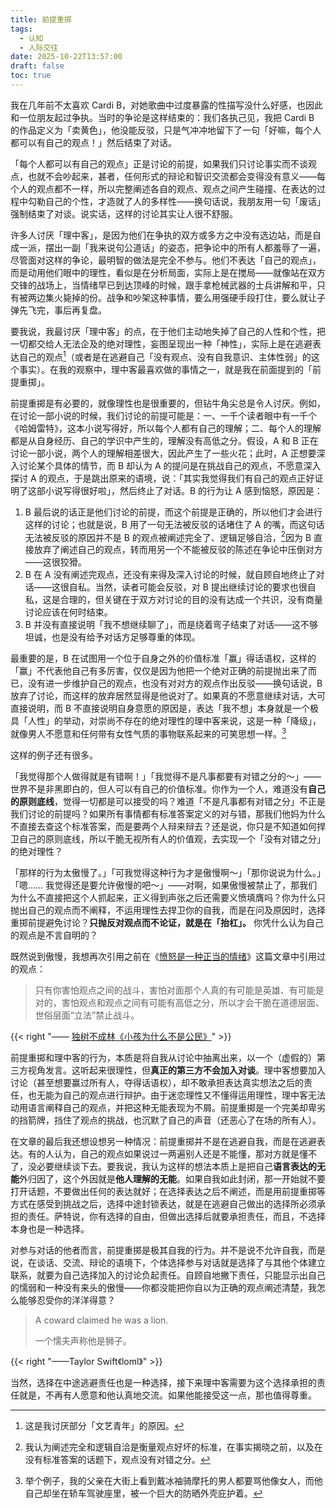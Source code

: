 ```yaml
---
title: 前提重掷
tags:
  - 认知
  - 人际交往
date: 2025-10-22T13:57:00
draft: false
toc: true
---
```


我在几年前不太喜欢 Cardi B，对她歌曲中过度暴露的性描写没什么好感，也因此和一位朋友起过争执。当时的争论是这样结束的：我们各执己见，我把 Cardi B 的作品定义为「卖黄色」，他没能反驳，只是气冲冲地留下了一句「好嘛，每个人都可以有自己的观点！」然后结束了对话。

「每个人都可以有自己的观点」正是讨论的前提，如果我们只讨论事实而不谈观点，也就不会吵起来，甚者，任何形式的辩论和智识交流都会变得没有意义——每个人的观点都不一样，所以完整阐述各自的观点、观点之间产生碰撞、在表达的过程中勾勒自己的个性，才造就了人的多样性——换句话说，我朋友用一句「废话」强制结束了对谈。说实话，这样的讨论其实让人很不舒服。<!--more-->

许多人讨厌「理中客」，是因为他们在争执的双方或多方之中没有选边站，而是自成一派，摆出一副「我来说句公道话」的姿态，把争论中的所有人都羞辱了一遍，尽管面对这样的争论，最明智的做法是完全不参与。他们不表达「自己的观点」，而是动用他们眼中的理性，看似是在分析局面，实际上是在搅局——就像站在双方交锋的战场上，当情绪早已到达顶峰的时候，跟手拿枪械武器的士兵讲解和平，只有被两边集火毙掉的份。战争和吵架这种事情，要么用强硬手段打住，要么就让子弹先飞完，事后再复盘。

要我说，我最讨厌「理中客」的点，在于他们主动地失掉了自己的人性和个性，把一切都交给人无法企及的绝对理性，妄图呈现出一种「神性」，实际上是在逃避表达自己的观点[^3]（或者是在逃避自己「没有观点、没有自我意识、主体性弱」的这个事实）。在我的观察中，理中客最喜欢做的事情之一，就是我在前面提到的「前提重掷」。

前提重掷是有必要的，就像理性也是很重要的，但钻牛角尖总是令人讨厌。例如，在讨论一部小说的时候，我们讨论的前提可能是：一、一千个读者眼中有一千个《哈姆雷特》，这本小说写得好，所以每个人都有自己的理解；二、每个人的理解都是从自身经历、自己的学识中产生的，理解没有高低之分。假设，A 和 B 正在讨论一部小说，两个人的理解相差很大，因此产生了一些火花；此时，A 正想要深入讨论某个具体的情节，而 B 却认为 A 的提问是在挑战自己的观点，不愿意深入探讨 A 的观点，于是跳出原来的语境，说：「其实我觉得我们有自己的观点正好证明了这部小说写得很好啦」，然后终止了对话。B 的行为让 A 感到恼怒，原因是：

1. B 最后说的话正是他们讨论的前提，而这个前提是正确的，所以他们才会进行这样的讨论；也就是说，B 用了一句无法被反驳的话堵住了 A 的嘴，而这句话无法被反驳的原因并不是 B 的观点被阐述完全了、逻辑足够自洽，[^1]因为 B 直接放弃了阐述自己的观点，转而用另一个不能被反驳的陈述在争论中压倒对方——这很狡猾。
2. B 在 A 没有阐述完观点，还没有来得及深入讨论的时候，就自顾自地终止了对话——这很自私。当然，读者可能会反驳，对 B 提出继续讨论的要求也很自私，这是合理的，但关键在于双方对讨论的目的没有达成一个共识，没有商量讨论应该在何时结束。
3. B 并没有直接说明「我不想继续聊了」，而是绕着弯子结束了对话——这不够坦诚，也是没有给予对话方足够尊重的体现。

最重要的是，B 在试图用一个位于自身之外的价值标准「赢」得话语权，这样的「赢」不代表他自己有多厉害，仅仅是因为他把一个绝对正确的前提抛出来了而已，没有进一步维护自己的观点，也没有对对方的观点作出反驳——换句话说，B 放弃了讨论，而这样的放弃居然显得是他说对了。如果真的不愿意继续对话，大可直接说明，而 B 不直接说明自身意愿的原因是，表达「我不想」本身就是一个极具「人性」的举动，对崇尚不存在的绝对理性的理中客来说，这是一种「降级」，就像男人不愿意和任何带有女性气质的事物联系起来的可笑思想一样。[^2]

这样的例子还有很多。

「我觉得那个人做得就是有错啊！」「我觉得不是凡事都要有对错之分的～」——世界不是非黑即白的，但人可以有自己的价值标准。你作为一个人，难道没有**自己的原则底线**，觉得一切都是可以接受的吗？难道「不是凡事都有对错之分」不正是我们讨论的前提吗？如果所有事情都有标准答案定义的对与错，那我们他妈为什么不直接去查这个标准答案，而是要两个人辩来辩去？还是说，你只是不知道如何捍卫自己的原则底线，所以干脆无视所有人的价值观，去实现一个「没有对错之分」的绝对理性？

「那样的行为太傲慢了。」「可我觉得这种行为才是傲慢啊～」「那你说说为什么。」「嗯…… 我觉得还是要允许傲慢的吧～」——对啊，如果傲慢被禁止了，那我们为什么不直接把这个人抓起来，正义得到声张之后还需要义愤填膺吗？你为什么只抛出自己的观点而不阐释，不运用理性去捍卫你的自我，而是在问及原因时，选择重掷前提避免讨论？**只抛反对观点而不论证，就是在「抬杠」。** 你凭什么认为自己的观点是不言自明的？

既然说到傲慢，我想再次引用之前在《[愤怒是一种正当的情绪](/posts/愤怒是一种正当的情绪/)》这篇文章中引用过的观点：

> 只有你害怕观点之间的战斗，害怕对面那个人真的有可能是英雄、有可能是对的，害怕观点和观点之间有可能有高低之分，所以才会干脆在道德层面、世俗层面“立法”禁止战斗。

{{< right "—— [独树不成林《小孩为什么不是公民》](https://podcasts.apple.com/cn/podcast/%E7%8B%AC%E6%A0%91%E4%B8%8D%E6%88%90%E6%9E%97/id1711052890?i=1000709169178)" >}} 

前提重掷和理中客的行为，本质是将自我从讨论中抽离出来，以一个（虚假的）第三方视角发言。这听起来很理性，但**真正的第三方不会加入对谈**。理中客想要加入讨论（甚至想要赢过所有人，夺得话语权），却不敢承担表达真实想法之后的责任，也无能为自己的观点进行辩护。由于迷恋理性又不懂得运用理性，理中客无法动用语言阐释自己的观点，并把这种无能表现为不屑。前提重掷是一个完美却卑劣的挡箭牌，挡住了观点的挑战，也沉默了自己的声音（还恶心了在场的所有人）。

在文章的最后我还想设想另一种情况：前提重掷并不是在逃避自我，而是在逃避表达。有的人认为，自己的观点如果说过一两遍别人还是不能懂，那对方就是懂不了，没必要继续谈下去。要我说，我认为这样的想法本质上是把自己**语言表达的无能**外归因了，这个外因就是**他人理解的无能**。如果自我如此封闭，那一开始就不要打开话题，不要做出任何的表达就好；在选择表达之后不阐述，而是用前提重掷等方式在感受到挑战之后，选择中途封锁表达，就是在逃避自己做出的选择所必须承担的责任。萨特说，你有选择的自由，但做出选择后就要承担责任，而且，不选择本身也是一种选择。

对参与对话的他者而言，前提重掷是极其自我的行为。并不是说不允许自我，而是说，在谈话、交流、辩论的语境下，个体选择参与对话就是选择了与其他个体建立联系，就要为自己选择加入的讨论负起责任。自顾自地撇下责任，只能显示出自己的懦弱和一种没有来头的傲慢——你都没能把你自以为正确的观点阐述清楚，我怎么能够忍受你的洋洋得意？

> A coward claimed he was a lion.
> 
> 一个懦夫声称他是狮子。

{{< right "——Taylor Swift《loml》" >}}

当然，选择在中途逃避责任也是一种选择，接下来理中客需要为这个选择承担的责任就是，不再有人愿意和他认真地交流。如果他能接受这一点，那也值得尊重。

[^1]: 我认为阐述完全和逻辑自洽是衡量观点好坏的标准，在事实揭晓之前，以及在没有标准答案的话题下，观点没有对错之分。

[^2]: 举个例子，我的父亲在大街上看到戴冰袖骑摩托的男人都要骂他像女人，而他自己却坐在轿车驾驶座里，被一个巨大的防晒外壳庇护着。

[^3]: 这是我讨厌部分「文艺青年」的原因。
